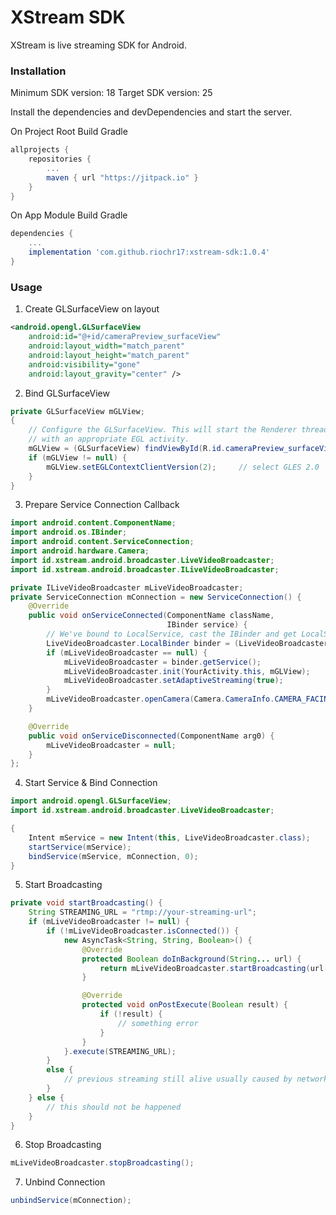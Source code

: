 # XStream SDK

XStream is live streaming SDK for Android.

### Installation

Minimum SDK version: 18
Target SDK version: 25

Install the dependencies and devDependencies and start the server.

On Project Root Build Gradle
```gradle
allprojects {
    repositories {
        ...
        maven { url "https://jitpack.io" }
    }
}
```

On App Module Build Gradle
```gradle
dependencies {
    ...
    implementation 'com.github.riochr17:xstream-sdk:1.0.4'
}
```

### Usage
1. Create GLSurfaceView on layout
```xml
<android.opengl.GLSurfaceView
    android:id="@+id/cameraPreview_surfaceView"
    android:layout_width="match_parent"
    android:layout_height="match_parent"
    android:visibility="gone"
    android:layout_gravity="center" />
```
2. Bind GLSurfaceView
```java
private GLSurfaceView mGLView;
{
    // Configure the GLSurfaceView. This will start the Renderer thread,
    // with an appropriate EGL activity.
    mGLView = (GLSurfaceView) findViewById(R.id.cameraPreview_surfaceView);
    if (mGLView != null) {
        mGLView.setEGLContextClientVersion(2);     // select GLES 2.0
    }
}
```
3. Prepare Service Connection Callback
```java
import android.content.ComponentName;
import android.os.IBinder;
import android.content.ServiceConnection;
import android.hardware.Camera;
import id.xstream.android.broadcaster.LiveVideoBroadcaster;
import id.xstream.android.broadcaster.ILiveVideoBroadcaster;

private ILiveVideoBroadcaster mLiveVideoBroadcaster;
private ServiceConnection mConnection = new ServiceConnection() {
    @Override
    public void onServiceConnected(ComponentName className,
                                   IBinder service) {
        // We've bound to LocalService, cast the IBinder and get LocalService instance
        LiveVideoBroadcaster.LocalBinder binder = (LiveVideoBroadcaster.LocalBinder) service;
        if (mLiveVideoBroadcaster == null) {
            mLiveVideoBroadcaster = binder.getService();
            mLiveVideoBroadcaster.init(YourActivity.this, mGLView);
            mLiveVideoBroadcaster.setAdaptiveStreaming(true);
        }
        mLiveVideoBroadcaster.openCamera(Camera.CameraInfo.CAMERA_FACING_FRONT);
    }

    @Override
    public void onServiceDisconnected(ComponentName arg0) {
        mLiveVideoBroadcaster = null;
    }
};
```
4. Start Service & Bind Connection
```java
import android.opengl.GLSurfaceView;
import id.xstream.android.broadcaster.LiveVideoBroadcaster;

{
    Intent mService = new Intent(this, LiveVideoBroadcaster.class);
    startService(mService);
    bindService(mService, mConnection, 0);
}
```
5. Start Broadcasting
```java
private void startBroadcasting() {
    String STREAMING_URL = "rtmp://your-streaming-url";
    if (mLiveVideoBroadcaster != null) {
        if (!mLiveVideoBroadcaster.isConnected()) {
            new AsyncTask<String, String, Boolean>() {
                @Override
                protected Boolean doInBackground(String... url) {
                    return mLiveVideoBroadcaster.startBroadcasting(url[0]);
                }

                @Override
                protected void onPostExecute(Boolean result) {
                    if (!result) {
                        // something error
                    }
                }
            }.execute(STREAMING_URL);
        }
        else {
            // previous streaming still alive usually caused by network problem
        }
    } else {
        // this should not be happened
    }
}
```
6. Stop Broadcasting
```java
mLiveVideoBroadcaster.stopBroadcasting();
```
7. Unbind Connection
```java
unbindService(mConnection);
```